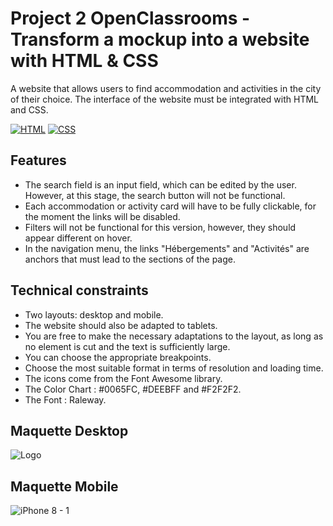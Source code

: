 # Project 2 OpenClassrooms - Transform a mockup into a website with HTML & CSS

A website that allows users to find accommodation and activities in the city of their choice.
The interface of the website must be integrated with HTML and CSS.

[![HTML](https://img.shields.io/badge/HTML-HyperText%20Markup%20Language-orange)](https://developer.mozilla.org/fr/docs/Learn/HTML)
[![CSS](https://img.shields.io/badge/CSS-Cascading%20Style%20Sheets-blue)](https://developer.mozilla.org/fr/docs/Web/CSS)

## Features

- The search field is an input field, which can be edited by the user. However, at this stage, the search button will not be functional.
- Each accommodation or activity card will have to be fully clickable, for the moment the links will be disabled.
- Filters will not be functional for this version, however, they should appear different on hover. 
- In the navigation menu, the links "Hébergements" and "Activités" are anchors that must lead to the sections of the page.

## Technical constraints
- Two layouts: desktop and mobile.
- The website should also be adapted to tablets.
- You are free to make the necessary adaptations to the layout, as long as no element is cut and the text is sufficiently large. 
- You can choose the appropriate breakpoints.
- Choose the most suitable format in terms of resolution and loading time.
- The icons come from the Font Awesome library.
- The Color Chart : #0065FC, #DEEBFF and #F2F2F2.
- The Font : Raleway.
## Maquette Desktop
![Logo](https://user-images.githubusercontent.com/91176159/135743846-93f311d8-6f7b-4667-bde2-ded05a9b355f.png)

## Maquette Mobile
![iPhone 8 - 1](https://user-images.githubusercontent.com/91176159/135743864-523f10cd-3b95-43eb-b743-89987d4c637d.png)